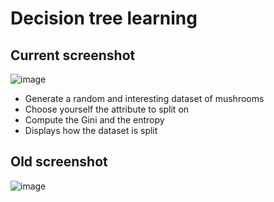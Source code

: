 # Decision tree learning

## Current screenshot

![image](https://github.com/playwithalgos/decisiontreelearning/assets/43071857/608b7c79-4484-499d-b313-754e93294031)

- Generate a random and interesting dataset of mushrooms
- Choose yourself the attribute to split on
- Compute the Gini and the entropy
- Displays how the dataset is split

## Old screenshot

![image](https://github.com/playwithalgos/decisiontreelearning/assets/43071857/94f5839c-c737-4620-b95e-7aa84926638c)
